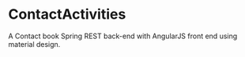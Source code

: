 # ContactActivities
A Contact book Spring REST back-end with AngularJS front end using material design.
